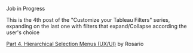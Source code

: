 Job in Progress


This is the 4th post of the "Customize your Tableau Filters" series, expanding on the last one with filters that expand/Collapse according the user's choice

[Part 4. Hierarchical Selection Menus (UX/UI)](https://rosariogaunag.wordpress.com/2023/12/14/part-4-hierarchical-selection-menus-ux-ui/) by Rosario
